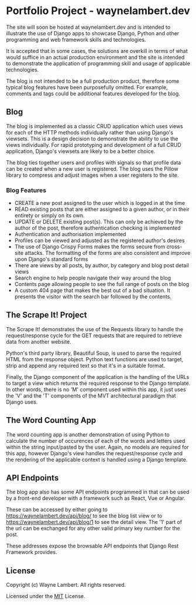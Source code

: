 # Portfolio Project - waynelambert.dev

The site will soon be hosted at waynelambert.dev and is intended to illustrate the use of Django apps to showcase Django, Python and other programming and web framework skills and technologies.

It is accepted that in some cases, the solutions are overkill in terms of what would suffice in an actual production environment and the site is intended to demonstrate the application of programming skill and usage of applicable technologies.

The blog is not intended to be a full production product, therefore some typical blog features have been purposefully omitted. For example, comments and tags could be additional features developed for the blog.

## Blog

The blog is implemented as a classic CRUD application which uses views for each of the HTTP methods individually rather than using Django's viewsets. This is a design decision to demonstrate the ability to use the views individually. For rapid prototyping and development of a full CRUD application, Django's viewsets are likely to be a better choice.

The blog ties together users and profiles with signals so that profile data can be created when a new user is registered. The blog uses the Pillow library to compress and adjust images when a user registers to the site.

### Blog Features

- CREATE a new post assigned to the user which is logged in at the time
- READ existing posts that are either assigned to a given author, or in their entirety or simply on its own.
- UPDATE or DELETE existing post(s). This can only be achieved by the author of the post, therefore authentication checking is implemented
- Authentication and authorisation implemented
- Profiles can be viewed and adjusted as the registered author's desires
- The use of Django Crispy Forms makes the forms secure from cross-site attacks. The formatting of the forms are also consistent and improve upon Django's standard forms
- There are views by all posts, by author, by category and blog post detail views
- Search engine to help people navigate their way around the blog
- Contents page allowing people to see the full range of posts on the blog
- A custom 404 page that makes the best out of a bad situation. It presents the visitor with the search bar followed by the contents.

## The Scrape It! Project

The Scrape It! demonstrates the use of the Requests library to handle the request/response cycle for the GET requests that are required to retrieve data from another website.

Python's third party library, Beautiful Soup, is used to parse the required HTML from the response object. Python text functions are used to target, strip and append any required text so that it's in a suitable format.

Finally, the Django component of the application is the handling of the URLs to target a view which returns the required response to the Django template. In other words, there is no 'M' component used within this app, it just uses the 'V' and the 'T' components of the MVT architectural paradigm that Django uses.

## The Word Counting App

The word counting app is another demonstration of using Python to calculate the number of occurences of each of the words and letters used within the string input/pasted by the user. Again, no models are required for this app, however Django's view handles the request/response cycle and the rendering of the applicable context is handled using a Django template.

## API Endpoints

The blog app also has some API endpoints programmed in that can be used by a front-end developer with a framework such as React, Vue or Angular.

These can be accessed by either going to <https://waynelambert.dev/api/blog/> to see the blog list view or to
<https://waynelambert.dev/api/blog/1> to see the detail view. The '1' part of the url can be exchanged for any other valid primary key number for the post.

These addresses expose the browsable API endpoints that Django Rest Framework provides.

## License

Copyright (c) Wayne Lambert. All rights reserved.

Licensed under the [MIT](/LICENSE) License.
